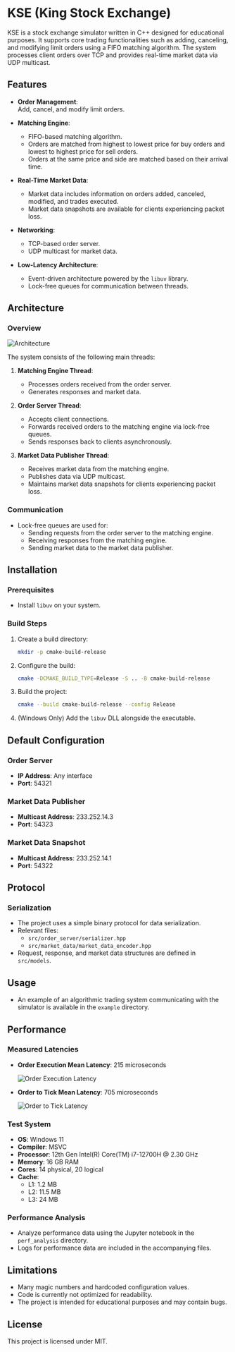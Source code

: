 # KSE (King Stock Exchange)

KSE is a stock exchange simulator written in C++ designed for educational purposes. It supports core trading functionalities such as adding, canceling, and modifying limit orders using a FIFO matching algorithm. The system processes client orders over TCP and provides real-time market data via UDP multicast.

## Features

- **Order Management**:  
  Add, cancel, and modify limit orders.
  
- **Matching Engine**:  
  - FIFO-based matching algorithm.  
  - Orders are matched from highest to lowest price for buy orders and lowest to highest price for sell orders.  
  - Orders at the same price and side are matched based on their arrival time.  
  
- **Real-Time Market Data**:  
  - Market data includes information on orders added, canceled, modified, and trades executed.  
  - Market data snapshots are available for clients experiencing packet loss.  
  
- **Networking**:  
  - TCP-based order server.  
  - UDP multicast for market data.  
  
- **Low-Latency Architecture**:  
  - Event-driven architecture powered by the `libuv` library.  
  - Lock-free queues for communication between threads.  

## Architecture

### Overview

![Architecture](https://github.com/spiraln/kse/blob/main/assets/arch.png?raw=true)

The system consists of the following main threads:

1. **Matching Engine Thread**:  
   - Processes orders received from the order server.  
   - Generates responses and market data.  

2. **Order Server Thread**:  
   - Accepts client connections.  
   - Forwards received orders to the matching engine via lock-free queues.  
   - Sends responses back to clients asynchronously.  

3. **Market Data Publisher Thread**:  
   - Receives market data from the matching engine.  
   - Publishes data via UDP multicast.  
   - Maintains market data snapshots for clients experiencing packet loss.  

### Communication
- Lock-free queues are used for:  
  - Sending requests from the order server to the matching engine.  
  - Receiving responses from the matching engine.  
  - Sending market data to the market data publisher.  

## Installation

### Prerequisites
- Install `libuv` on your system.

### Build Steps
1. Create a build directory:  
   ```bash
   mkdir -p cmake-build-release
   ```

2. Configure the build:  
   ```bash
   cmake -DCMAKE_BUILD_TYPE=Release -S .. -B cmake-build-release
   ```

3. Build the project:  
   ```bash
   cmake --build cmake-build-release --config Release
   ```

4. (Windows Only) Add the `libuv` DLL alongside the executable.

## Default Configuration

### Order Server
- **IP Address**: Any interface  
- **Port**: 54321  

### Market Data Publisher
- **Multicast Address**: 233.252.14.3  
- **Port**: 54323  

### Market Data Snapshot
- **Multicast Address**: 233.252.14.1  
- **Port**: 54322  

## Protocol

### Serialization
- The project uses a simple binary protocol for data serialization.  
- Relevant files:  
  - `src/order_server/serializer.hpp`  
  - `src/market_data/market_data_encoder.hpp`  
- Request, response, and market data structures are defined in `src/models`.  

## Usage
- An example of an algorithmic trading system communicating with the simulator is available in the `example` directory.

## Performance

### Measured Latencies
- **Order Execution Mean Latency**: 215 microseconds  

  ![Order Execution Latency](https://github.com/spiraln/kse/blob/main/assets/exec_lat.png?raw=true)

- **Order to Tick Mean Latency**: 705 microseconds  

  ![Order to Tick Latency](https://github.com/spiraln/kse/blob/main/assets/odt_lat.png?raw=true)

### Test System
- **OS**: Windows 11  
- **Compiler**: MSVC  
- **Processor**: 12th Gen Intel(R) Core(TM) i7-12700H @ 2.30 GHz  
- **Memory**: 16 GB RAM  
- **Cores**: 14 physical, 20 logical  
- **Cache**:  
  - L1: 1.2 MB  
  - L2: 11.5 MB  
  - L3: 24 MB  

### Performance Analysis
- Analyze performance data using the Jupyter notebook in the `perf_analysis` directory.  
- Logs for performance data are included in the accompanying files.  

## Limitations
- Many magic numbers and hardcoded configuration values.  
- Code is currently not optimized for readability.  
- The project is intended for educational purposes and may contain bugs.  

## License
This project is licensed under MIT.
